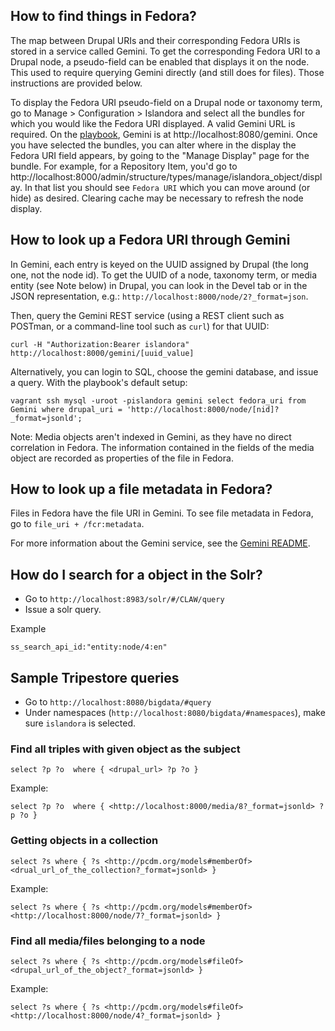 ## How to find things in Fedora?

The map between Drupal URIs and their corresponding Fedora URIs is stored in a service called Gemini. To get the corresponding Fedora URI to a Drupal node, a pseudo-field can be enabled that displays it on the node. This used to require querying Gemini directly (and still does for files). Those instructions are provided below.

To display the Fedora URI  pseudo-field on a Drupal node or taxonomy term, go to Manage > Configuration > Islandora and select all the bundles for which you would like the Fedora URI displayed. A valid Gemini URL is required. On the [playbook](https://github.com/Islandora-Devops/claw-playbook), Gemini is at http://localhost:8080/gemini. Once you have selected the bundles, you can alter where in the display the Fedora URI field appears, by going to the "Manage Display" page for the bundle. For example, for a Repository Item, you'd go to http://localhost:8000/admin/structure/types/manage/islandora_object/display. In that list you should see `Fedora URI` which you can move around (or hide) as desired. Clearing cache may be necessary to refresh the node display.

## How to look up a Fedora URI through Gemini

In Gemini, each entry is keyed on the UUID assigned by Drupal (the long one, not the node id). To get the UUID of a node, taxonomy term, or media entity (see Note below) in Drupal, you can look in the Devel tab or in the JSON representation, e.g.: `http://localhost:8000/node/2?_format=json`.  

Then, query the Gemini REST service (using a REST client such as POSTman, or a command-line tool such as `curl`) for that UUID: 

```
curl -H "Authorization:Bearer islandora" http://localhost:8000/gemini/[uuid_value]
```

Alternatively, you can login to SQL, choose the gemini database, and issue a query. With the playbook's default setup:

`
vagrant ssh
mysql -uroot -pislandora gemini
select fedora_uri from Gemini where drupal_uri = 'http://localhost:8000/node/[nid]?_format=jsonld';
`

Note: Media objects aren't indexed in Gemini, as they have no direct correlation in Fedora. The information contained in the fields of the media object are recorded as properties of the file in Fedora.  

## How to look up a file metadata in Fedora?
Files in Fedora have the file URI in Gemini. To see file metadata in Fedora, go to `file_uri + /fcr:metadata`. 

For more information about the Gemini service, see the [Gemini README](https://github.com/Islandora-CLAW/Crayfish/tree/master/Gemini).

## How do I search for a object in the Solr?
* Go to `http://localhost:8983/solr/#/CLAW/query`
* Issue a solr query.

Example
```
ss_search_api_id:"entity:node/4:en"
```

## Sample Tripestore queries
* Go to `http://localhost:8080/bigdata/#query`
* Under namespaces (`http://localhost:8080/bigdata/#namespaces`), make sure `islandora` is selected.  

### Find all triples with given object as the subject
```
select ?p ?o  where { <drupal_url> ?p ?o }
```

Example:

```
select ?p ?o  where { <http://localhost:8000/media/8?_format=jsonld> ?p ?o }
```

### Getting objects in a collection
```
select ?s where { ?s <http://pcdm.org/models#memberOf> <drual_url_of_the_collection?_format=jsonld> }
```

Example:

```
select ?s where { ?s <http://pcdm.org/models#memberOf> <http://localhost:8000/node/7?_format=jsonld> }
```

### Find all media/files belonging to a node

```
select ?s where { ?s <http://pcdm.org/models#fileOf> <drupal_url_of_the_object?_format=jsonld> }
```

Example:

```
select ?s where { ?s <http://pcdm.org/models#fileOf> <http://localhost:8000/node/4?_format=jsonld> }
```
